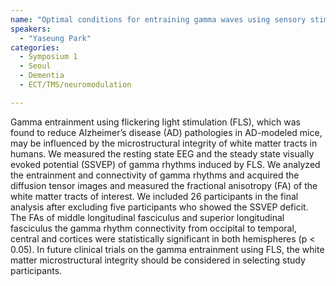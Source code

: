 ```yaml
---
name: "Optimal conditions for entraining gamma waves using sensory stimulation in the human brain"
speakers:
  - "Yaseung Park"
categories:
  - Symposium 1
  - Seoul
  - Dementia
  - ECT/TMS/neuromodulation

---
```


Gamma entrainment using flickering light stimulation (FLS), which was found to reduce Alzheimer’s disease (AD) pathologies in AD-modeled mice, may be influenced by the microstructural integrity of white matter tracts in humans. We measured the resting state EEG and the steady state visually evoked potential (SSVEP) of gamma rhythms induced by FLS. We analyzed the entrainment and connectivity of gamma rhythms and acquired the diffusion tensor images and measured the fractional anisotropy (FA) of the white matter tracts of interest.
We included 26 participants in the final analysis after excluding five participants who showed the SSVEP deficit. The FAs of middle longitudinal fasciculus and superior longitudinal fasciculus the gamma rhythm connectivity from occipital to temporal, central and cortices were statistically significant in both hemispheres (p < 0.05).
In future clinical trials on the gamma entrainment using FLS, the white matter microstructural integrity should be considered in selecting study participants.
